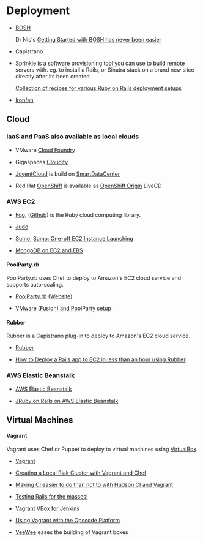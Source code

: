 # Deployment

  * [BOSH](https://github.com/cloudfoundry/bosh)

    Dr Nic's [Getting Started with BOSH has never been easier](https://github.com/drnic/bosh-getting-started)

  * Capistrano

  * [Sprinkle](http://github.com/crafterm/sprinkle) is a software provisioning
    tool you can use to build remote servers with. eg. to install a Rails, or
    Sinatra stack on a brand new slice directly after its been created

    [Collection of recipes for various Ruby on Rails deployment setups](http://github.com/karmi/rails-deployment-setups-sprinkle)

  * [Ironfan](https://github.com/infochimps-labs/ironfan)

## Cloud

### IaaS and PaaS also available as local clouds

  * VMware [Cloud Foundry](http://www.cloudfoundry.com/)

  * Gigaspaces [Cloudify](http://www.cloudifysource.org/)

  * [JoyentCloud](http://www.joyentcloud.com/) is build on
    [SmartDataCenter](http://www.joyent.com/products/smartdatacenter/)

  * Red Hat [OpenShift](http://openshift.redhat.com/) is available as
    [OpenShift Origin](https://openshift.redhat.com/app/opensource/download)
    LiveCD

### AWS EC2

  * [Fog](http://fog.io/), ([Github](https://github.com/fog/fog)) is the Ruby cloud computing library.
  * [Judo](http://github.com/mipearson/judo)
  * [Sumo](http://github.com/adamwiggins/sumo),
    [Sumo: One-off EC2 Instance Launching](http://adam.heroku.com/past/2009/8/28/sumo_oneoff_ec2_instance_lanching/)

  * [MongoDB on EC2 and EBS](http://www.slideshare.net/jrosoff/mongodb-on-ec2-and-ebs)

#### PoolParty.rb

PoolParty.rb uses Chef to deploy to Amazon's EC2 cloud service and supports auto-scaling.

 * [PoolParty.rb](https://github.com/auser/poolparty) ([Website](http://auser.github.com/poolparty/index.html))

 * [VMware (Fusion) and PoolParty setup](http://auser.github.com/poolparty/vmware_setup.html)

#### Rubber

Rubber is a Capistrano plug-in to deploy to Amazon's EC2 cloud service.

  * [Rubber](https://github.com/wr0ngway/rubber)

  * [How to Deploy a Rails app to EC2 in less than an hour using Rubber](http://ginzametrics.com/deploy-rails-app-to-ec2-with-rubber.html)


### AWS Elastic Beanstalk

  * [AWS Elastic Beanstalk](http://aws.amazon.com/elasticbeanstalk/)

  * [JRuby on Rails on AWS Elastic Beanstalk](http://blog.headius.com/2011/01/jruby-on-rails-on-amazon-elastic.html)

## Virtual Machines

#### Vagrant

Vagrant uses Chef or Puppet to deploy to virtual machines using [VirtualBox](http://www.virtualbox.org/).

  * [Vagrant](http://vagrantup.com/)

  * [Creating a Local Riak Cluster with Vagrant and Chef](http://blog.basho.com/2011/02/04/creating-a-local-riak-cluster-with-vagrant-and-chef/)

  * [Making CI easier to do than not to with Hudson CI and Vagrant](http://drnicwilliams.com/2010/11/09/making-ci-easier-to-do-than-not-to-with-hudson-ci-and-vagrant/)

  * [Testing Rails for the masses!](http://blog.cookiestack.com/post/571168451/testing-rails-for-the-masses)

  * [Vagrant VBox for Jenkins](https://github.com/abtris/vagrant-hudson)

  * [Using Vagrant with the Opscode Platform](http://wiki.opscode.com/display/chef/Vagrant)

  * [VeeWee](https://github.com/jedi4ever/veewee) eases the building of Vagrant boxes
